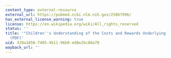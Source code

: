 ```yaml
---
content_type: external-resource
external_url: https://pubmed.ncbi.nlm.nih.gov/25867996/
has_external_license_warning: true
license: https://en.wikipedia.org/wiki/All_rights_reserved
status: ''
title: '"Children''s Understanding of the Costs and Rewards Underlying Rational Action."
  (PDF)'
uid: 320a1856-7405-4b11-96b9-ed8e2bc86a79
wayback_url: ''
---
```

